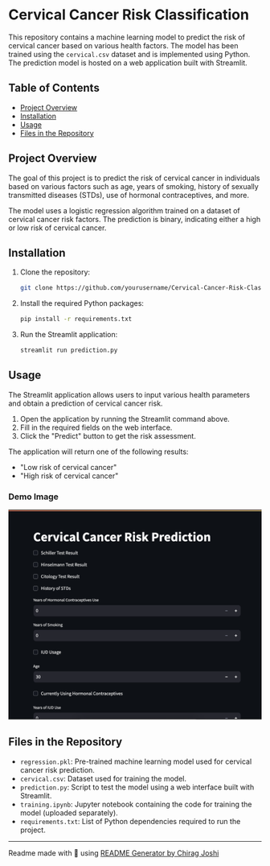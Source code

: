# Cervical Cancer Risk Classification

This repository contains a machine learning model to predict the risk of cervical cancer based on various health factors. The model has been trained using the `cervical.csv` dataset and is implemented using Python. The prediction model is hosted on a web application built with Streamlit.

## Table of Contents

- [Project Overview](#project-overview)
- [Installation](#installation)
- [Usage](#usage)
- [Files in the Repository](#files-in-the-repository)

## Project Overview

The goal of this project is to predict the risk of cervical cancer in individuals based on various factors such as age, years of smoking, history of sexually transmitted diseases (STDs), use of hormonal contraceptives, and more.

The model uses a logistic regression algorithm trained on a dataset of cervical cancer risk factors. The prediction is binary, indicating either a high or low risk of cervical cancer.

## Installation

1. Clone the repository:

    ```bash
    git clone https://github.com/yourusername/Cervical-Cancer-Risk-Classification.git
    ```

2. Install the required Python packages:

    ```bash
    pip install -r requirements.txt
    ```

3. Run the Streamlit application:

    ```bash
    streamlit run prediction.py
    ```

## Usage

The Streamlit application allows users to input various health parameters and obtain a prediction of cervical cancer risk.

1. Open the application by running the Streamlit command above.
2. Fill in the required fields on the web interface.
3. Click the "Predict" button to get the risk assessment.

The application will return one of the following results:

- "Low risk of cervical cancer"
- "High risk of cervical cancer"

### Demo Image

![screenshot](/img/demo.png)

## Files in the Repository

- `regression.pkl`: Pre-trained machine learning model used for cervical cancer risk prediction.
- `cervical.csv`: Dataset used for training the model.
- `prediction.py`: Script to test the model using a web interface built with Streamlit.
- `training.ipynb`: Jupyter notebook containing the code for training the model (uploaded separately).
- `requirements.txt`: List of Python dependencies required to run the project.

---

Readme made with 💖 using [README Generator by Chirag Joshi](https://github.com/chiragjoshi12/readme-generator)

